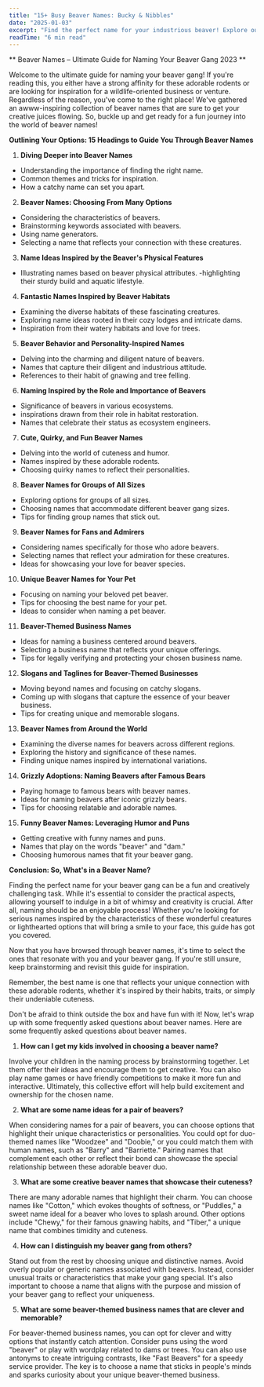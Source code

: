 ```yaml
---
title: "15+ Busy Beaver Names: Bucky & Nibbles"
date: "2025-01-03"
excerpt: "Find the perfect name for your industrious beaver! Explore our list of 15+ busy and unique beaver names, inspired by their hard-working nature."
readTime: "6 min read"
---
```


** Beaver Names – Ultimate Guide for Naming Your Beaver Gang 2023 **

Welcome to the ultimate guide for naming your beaver gang! If you're reading this, you either have a strong affinity for these adorable rodents or are looking for inspiration for a wildlife-oriented business or venture. Regardless of the reason, you've come to the right place! We've gathered an awww-inspiring collection of beaver names that are sure to get your creative juices flowing. So, buckle up and get ready for a fun journey into the world of beaver names!

**Outlining Your Options: 15 Headings to Guide You Through Beaver Names** 

1. **Diving Deeper into Beaver Names** 

- Understanding the importance of finding the right name.
- Common themes and tricks for inspiration.
- How a catchy name can set you apart.

2. **Beaver Names: Choosing From Many Options** 

- Considering the characteristics of beavers.
- Brainstorming keywords associated with beavers.
- Using name generators.
- Selecting a name that reflects your connection with these creatures.

3. **Name Ideas Inspired by the Beaver's Physical Features** 

- Illustrating names based on beaver physical attributes.
-highlighting their sturdy build and aquatic lifestyle.

4. **Fantastic Names Inspired by Beaver Habitats** 

- Examining the diverse habitats of these fascinating creatures.
- Exploring name ideas rooted in their cozy lodges and intricate dams.
- Inspiration from their watery habitats and love for trees.

5. **Beaver Behavior and Personality-Inspired Names** 

- Delving into the charming and diligent nature of beavers.
- Names that capture their diligent and industrious attitude.
- References to their habit of gnawing and tree felling.

6. **Naming Inspired by the Role and Importance of Beavers** 

- Significance of beavers in various ecosystems.
- inspirations drawn from their role in habitat restoration.
- Names that celebrate their status as ecosystem engineers.

7. **Cute, Quirky, and Fun Beaver Names** 

- Delving into the world of cuteness and humor.
- Names inspired by these adorable rodents.
- Choosing quirky names to reflect their personalities.

8. **Beaver Names for Groups of All Sizes** 

- Exploring options for groups of all sizes.
- Choosing names that accommodate different beaver gang sizes.
- Tips for finding group names that stick out.

9. **Beaver Names for Fans and Admirers** 

- Considering names specifically for those who adore beavers.
- Selecting names that reflect your admiration for these creatures.
- Ideas for showcasing your love for beaver species.

10. **Unique Beaver Names for Your Pet** 

- Focusing on naming your beloved pet beaver.
- Tips for choosing the best name for your pet.
- Ideas to consider when naming a pet beaver.

11. **Beaver-Themed Business Names** 

- Ideas for naming a business centered around beavers.
- Selecting a business name that reflects your unique offerings.
- Tips for legally verifying and protecting your chosen business name.

12. **Slogans and Taglines for Beaver-Themed Businesses** 

- Moving beyond names and focusing on catchy slogans.
- Coming up with slogans that capture the essence of your beaver business.
- Tips for creating unique and memorable slogans.

13. **Beaver Names from Around the World** 

- Examining the diverse names for beavers across different regions.
- Exploring the history and significance of these names.
- Finding unique names inspired by international variations.

14. **Grizzly Adoptions: Naming Beavers after Famous Bears** 

- Paying homage to famous bears with beaver names.
- Ideas for naming beavers after iconic grizzly bears.
- Tips for choosing relatable and adorable names.

15. **Funny Beaver Names: Leveraging Humor and Puns** 

- Getting creative with funny names and puns.
- Names that play on the words "beaver" and "dam."
- Choosing humorous names that fit your beaver gang.

**Conclusion: So, What's in a Beaver Name?** 

Finding the perfect name for your beaver gang can be a fun and creatively challenging task. While it's essential to consider the practical aspects, allowing yourself to indulge in a bit of whimsy and creativity is crucial. After all, naming should be an enjoyable process! Whether you're looking for serious names inspired by the characteristics of these wonderful creatures or lighthearted options that will bring a smile to your face, this guide has got you covered. 

Now that you have browsed through beaver names, it's time to select the ones that resonate with you and your beaver gang. If you're still unsure, keep brainstorming and revisit this guide for inspiration. 

Remember, the best name is one that reflects your unique connection with these adorable rodents, whether it's inspired by their habits, traits, or simply their undeniable cuteness. 

Don't be afraid to think outside the box and have fun with it! Now, let's wrap up with some frequently asked questions about beaver names. Here are some frequently asked questions about beaver names. 

1. **How can I get my kids involved in choosing a beaver name?** 

Involve your children in the naming process by brainstorming together. Let them offer their ideas and encourage them to get creative. You can also play name games or have friendly competitions to make it more fun and interactive. Ultimately, this collective effort will help build excitement and ownership for the chosen name. 

2. **What are some name ideas for a pair of beavers?** 

When considering names for a pair of beavers, you can choose options that highlight their unique characteristics or personalities. You could opt for duo-themed names like "Woodzee" and "Doobie," or you could match them with human names, such as "Barry" and "Barriette." Pairing names that complement each other or reflect their bond can showcase the special relationship between these adorable beaver duo. 

3. **What are some creative beaver names that showcase their cuteness?** 

There are many adorable names that highlight their charm. You can choose names like "Cotton," which evokes thoughts of softness, or "Puddles," a sweet name ideal for a beaver who loves to splash around. Other options include "Chewy," for their famous gnawing habits, and "Tiber," a unique name that combines timidity and cuteness. 

4. **How can I distinguish my beaver gang from others?** 

Stand out from the rest by choosing unique and distinctive names. Avoid overly popular or generic names associated with beavers. Instead, consider unusual traits or characteristics that make your gang special. It's also important to choose a name that aligns with the purpose and mission of your beaver gang to reflect your uniqueness. 

5. **What are some beaver-themed business names that are clever and memorable?** 

For beaver-themed business names, you can opt for clever and witty options that instantly catch attention. Consider puns using the word "beaver" or play with wordplay related to dams or trees. You can also use antonyms to create intriguing contrasts, like "Fast Beavers" for a speedy service provider. The key is to choose a name that sticks in people's minds and sparks curiosity about your unique beaver-themed business.